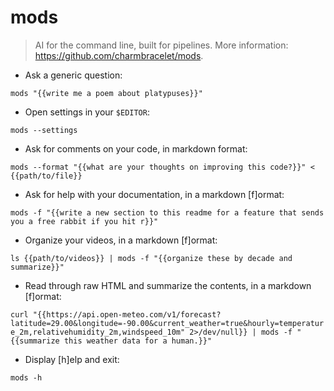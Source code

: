 # mods

> AI for the command line, built for pipelines.
> More information: <https://github.com/charmbracelet/mods>.

- Ask a generic question:

`mods "{{write me a poem about platypuses}}"`

- Open settings in your `$EDITOR`:

`mods --settings`

- Ask for comments on your code, in markdown format:

`mods --format "{{what are your thoughts on improving this code?}}" < {{path/to/file}}`

- Ask for help with your documentation, in a markdown [f]ormat:

`mods -f "{{write a new section to this readme for a feature that sends you a free rabbit if you hit r}}"`

- Organize your videos, in a markdown [f]ormat:

`ls {{path/to/videos}} | mods -f "{{organize these by decade and summarize}}"`

- Read through raw HTML and summarize the contents, in a markdown [f]ormat:

`curl "{{https://api.open-meteo.com/v1/forecast?latitude=29.00&longitude=-90.00&current_weather=true&hourly=temperature_2m,relativehumidity_2m,windspeed_10m" 2>/dev/null}} | mods -f "{{summarize this weather data for a human.}}"`

- Display [h]elp and exit:

`mods -h`
